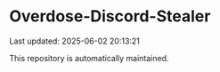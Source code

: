 # Overdose-Discord-Stealer

Last updated: 2025-06-02 20:13:21

This repository is automatically maintained.
